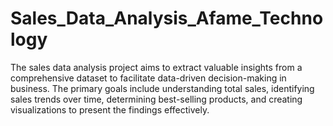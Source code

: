 # Sales_Data_Analysis_Afame_Technology
The sales data analysis project aims to extract valuable insights from a comprehensive dataset to facilitate data-driven decision-making in business. The primary goals include understanding total sales, identifying sales trends over time, determining best-selling products, and creating visualizations to present the findings effectively.
